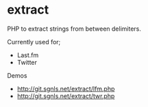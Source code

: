 # extract

PHP to extract strings from between delimiters.

Currently used for;

- Last.fm
- Twitter

Demos
- http://git.sgnls.net/extract/lfm.php
- http://git.sgnls.net/extract/twr.php

